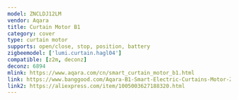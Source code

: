 ```yaml
---
model: ZNCLDJ12LM
vendor: Aqara
title: Curtain Motor B1
category: cover
type: curtain motor
supports: open/close, stop, position, battery
zigbeemodel: ['lumi.curtain.hagl04']
compatible: [z2m, deconz]
deconz: 6894
mlink: https://www.aqara.com/cn/smart_curtain_motor_b1.html
link: https://www.banggood.com/Aqara-B1-Smart-Electric-Curtains-Motor-Zig-bee-APP-Wireless-Remote-Control-Voice-Control-Li-Battery-Adapter-Supply-works-with-Mijia-from-Xiaomi-Youpin-p-1489920.html
link2: https://aliexpress.com/item/1005003627188320.html
---
```

